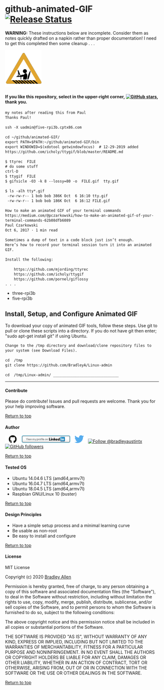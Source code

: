 # github-animated-GIF   [![Release Status](https://img.shields.io/badge/Status_-Alpha-red.svg)](https://github.com/BradleyA/Linux-admin/blob/master/github-animated-GIF/README.md#github-animated-gif----pi-servo--)

 **WARNING:** These instructions below are incomplete. Consider them as notes quickly drafted on a napkin rather than proper documentation!  I need to get this completed then some cleanup  . . . 

<img id="Construction" src="../images/construction-icon.gif" width="120">

#### If you like this repository, select in the upper-right corner, [![GitHub stars](https://img.shields.io/github/stars/BradleyA/Linux-admin.svg?style=social&label=Star&maxAge=2592000)](https://GitHub.com/BradleyA/Linux-admin/stargazers/), thank you.

  
    my notes after reading this from Paul
    Thanks Paul!
    
    ssh -X uadmin@five-rpi3b.cptx86.com

    cd ~/github/animated-GIF/
    export PATH=$PATH:~/github/animated-GIF/bin
    export WINDOWID=$(xdotool getwindowfocus)  # 12-29-2019 added https://github.com/icholy/ttygif/blob/master/README.md
    
    $ ttyrec  FILE
    # do some stuff
    ctrl-D
    $ ttygif  FILE
    $ gifsicle -O3 -k 8 --lossy=80 -o  FILE.gif  tty.gif

    $ ls -alh tty*.gif
     -rw-rw-r-- 1 bob bob 386K Oct  6 16:10 tty.gif
     -rw-rw-r-- 1 bob bob 186K Oct  6 16:12 FILE.gif
     
    How to make an animated GIF of your terminal commands
    https://medium.com/@pczarkowski/how-to-make-an-animated-gif-of-your-terminal-commands-62b08dfb6089
    Paul Czarkowski
    Oct 6, 2017 · 1 min read
    
    Sometimes a dump of text in a code block just isn’t enough. 
    Here’s how to record your terminal session turn it into an animated GIF.
    
    Install the following:
    
        https://github.com/mjording/ttyrec
        https://github.com/icholy/ttygif
        https://github.com/pornel/giflossy
    . . .

* three-rpi3b
* five-rpi3b


## Install, Setup, and Configure Animated GIF

To download your copy of animated GIF tools, follow these steps. Use git to pull or clone these scripts into a directory. If you do not have git then enter; "sudo apt-get install git" if using Ubuntu.

    Change to the /tmp directory and download/clone repository files to your system (see Download Files).

    cd  /tmp
    git clone https://github.com/BradleyA/Linux-admin

    cd  /tmp/Linux-admin/ ______________________________
    
    


----

#### Contribute
Please do contribute!  Issues and pull requests are welcome.  Thank you for your help improving software.

[Return to top](https://github.com/BradleyA/Linux-admin/blob/master/github-animated-GIF/README.md#github-animated-gif)

#### Author
[<img id="github" src="../images/github.png" width="50" a="https://github.com/BradleyA/">](https://github.com/BradleyA/)    [<img src="../images/linkedin.png" style="max-width:100%;" >](https://www.linkedin.com/in/bradleyhallen) [<img id="twitter" src="../images/twitter.png" width="50" a="twitter.com/bradleyaustintx/">](https://twitter.com/bradleyaustintx/)       <a href="https://twitter.com/intent/follow?screen_name=bradleyaustintx"> <img src="https://img.shields.io/twitter/follow/bradleyaustintx.svg?label=Follow%20@bradleyaustintx" alt="Follow @bradleyaustintx" />    </a>          [![GitHub followers](https://img.shields.io/github/followers/BradleyA.svg?style=social&label=Follow&maxAge=2592000)](https://github.com/BradleyA?tab=followers)

[Return to top](https://github.com/BradleyA/Linux-admin/blob/master/github-animated-GIF/README.md#github-animated-gif)

#### Tested OS
 * Ubuntu 14.04.6 LTS (amd64,armv7l)
 * Ubuntu 16.04.7 LTS (amd64,armv7l)
 * Ubuntu 18.04.5 LTS (amd64,armv7l)
 * Raspbian GNU/Linux 10 (buster)

[Return to top](https://github.com/BradleyA/Linux-admin/blob/master/github-animated-GIF/README.md#github-animated-gif)

#### Design Principles
 * Have a simple setup process and a minimal learning curve
 * Be usable as non-root
 * Be easy to install and configure
 
[Return to top](https://github.com/BradleyA/Linux-admin/blob/master/github-animated-GIF/README.md#github-animated-gif)

#### License
MIT License

Copyright (c) 2020  [Bradley Allen](https://www.linkedin.com/in/bradleyhallen)

Permission is hereby granted, free of charge, to any person obtaining a copy of this software and associated documentation files (the "Software"), to deal in the Software without restriction, including without limitation the rights to use, copy, modify, merge, publish, distribute, sublicense, and/or sell copies of the Software, and to permit persons to whom the Software is furnished to do so, subject to the following conditions:

The above copyright notice and this permission notice shall be included in all copies or substantial portions of the Software.

THE SOFTWARE IS PROVIDED "AS IS", WITHOUT WARRANTY OF ANY KIND, EXPRESS OR IMPLIED, INCLUDING BUT NOT LIMITED TO THE WARRANTIES OF MERCHANTABILITY, FITNESS FOR A PARTICULAR PURPOSE AND NONINFRINGEMENT. IN NO EVENT SHALL THE AUTHORS OR COPYRIGHT HOLDERS BE LIABLE FOR ANY CLAIM, DAMAGES OR OTHER LIABILITY, WHETHER IN AN ACTION OF CONTRACT, TORT OR OTHERWISE, ARISING FROM, OUT OF OR IN CONNECTION WITH THE SOFTWARE OR THE USE OR OTHER DEALINGS IN THE SOFTWARE.

[Return to top](https://github.com/BradleyA/Linux-admin/blob/master/github-animated-GIF/README.md#github-animated-gif)
